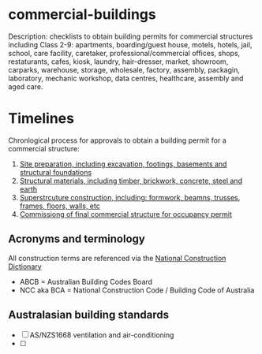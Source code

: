 # commercial-buildings
Description: checklists to obtain building permits for commercial structures including Class 2-9: apartments, boarding/guest house, motels, hotels, jail, school, care facility, caretaker, professional/commercial offices, shops, restaturants, cafes, kiosk, laundry, hair-dresser, market, showroom, carparks, warehouse, storage, wholesale, factory, assembly, packagin, laboratory, mechanic workshop, data centres, healthcare, assembly and aged care.

# Timelines
Chronlogical process for approvals to obtain a building permit for a commercial structure:

 1. [Site preparation, including excavation, footings, basements and structural foundations](https://github.com/earthsteading/commercial-buildings/blob/main/site-prep.md)
 2. [Structural materials, including timber, brickwork, concrete, steel and earth](https://github.com/earthsteading/commercial-buildings/blob/main/structural-materials.md)
 3. [Superstrcuture construction, including: formwork, beamns, trusses, frames, floors, walls, etc](https://github.com/earthsteading/commercial-buildings/blob/main/superstructure.md)
 4. [Commissiong of final commercial structure for occupancy permit](https://github.com/earthsteading/commercial-buildings/blob/main/commissioning.md)

## Acronyms and terminology
All construction terms are referenced via the [National Construction Dictionary](https://www.constructiondictionary.com.au/search)
  * ABCB = Australian Building Codes Board
  * NCC aka BCA = National Construction Code / Building Code of Australia

## Australasian building standards
 - [ ] AS/NZS1668 ventilation and air-conditioning
 - [ ] 











